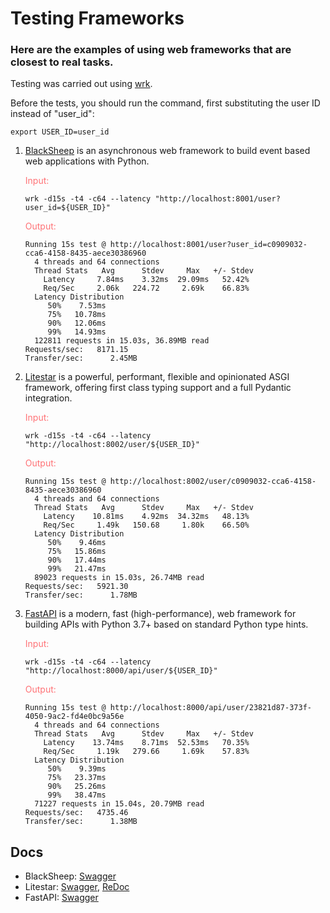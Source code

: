 # Testing Frameworks

### Here are the examples of using web frameworks that are closest to real tasks.

Testing was carried out using [wrk](https://github.com/wg/wrk).

Before the tests, you should run the command, first substituting the user ID instead of "user_id":

```shell
export USER_ID=user_id
```

1. [BlackSheep](https://github.com/Neoteroi/BlackSheep) is an asynchronous web framework to build event based web
   applications with Python.

   <span style="color: #FF7276" >Input:<span/>

   ```shell
   wrk -d15s -t4 -c64 --latency "http://localhost:8001/user?user_id=${USER_ID}"
   ```

   <span style="color: #FF7276" >Output:<span/>

   ```text
   Running 15s test @ http://localhost:8001/user?user_id=c0909032-cca6-4158-8435-aece30386960
     4 threads and 64 connections
     Thread Stats   Avg      Stdev     Max   +/- Stdev
       Latency     7.84ms    3.32ms  29.09ms   52.42%
       Req/Sec     2.06k   224.72     2.69k    66.83%
     Latency Distribution
        50%    7.53ms
        75%   10.78ms
        90%   12.06ms
        99%   14.93ms
     122811 requests in 15.03s, 36.89MB read
   Requests/sec:   8171.15
   Transfer/sec:      2.45MB
   ```
2. [Litestar](https://github.com/litestar-org/litestar) is a powerful, performant, flexible and opinionated ASGI
   framework, offering first class typing support and a full Pydantic integration.

   <span style="color: #FF7276" >Input:<span/>

   ```shell
   wrk -d15s -t4 -c64 --latency "http://localhost:8002/user/${USER_ID}"
   ```

   <span style="color: #FF7276" >Output:<span/>

   ```text
   Running 15s test @ http://localhost:8002/user/c0909032-cca6-4158-8435-aece30386960
     4 threads and 64 connections
     Thread Stats   Avg      Stdev     Max   +/- Stdev
       Latency    10.81ms    4.92ms  34.32ms   48.13%
       Req/Sec     1.49k   150.68     1.80k    66.50%
     Latency Distribution
        50%    9.46ms
        75%   15.86ms
        90%   17.44ms
        99%   21.47ms
     89023 requests in 15.03s, 26.74MB read
   Requests/sec:   5921.30
   Transfer/sec:      1.78MB
   ```
3. [FastAPI](https://github.com/tiangolo/fastapi) is a modern, fast (high-performance), web framework for building APIs
   with Python 3.7+ based on standard Python type hints.

   <span style="color: #FF7276" >Input:<span/>

   ```shell
   wrk -d15s -t4 -c64 --latency "http://localhost:8000/api/user/${USER_ID}"
   ```

   <span style="color: #FF7276" >Output:<span/>

   ```text
   Running 15s test @ http://localhost:8000/api/user/23821d87-373f-4050-9ac2-fd4e0bc9a56e
     4 threads and 64 connections
     Thread Stats   Avg      Stdev     Max   +/- Stdev
       Latency    13.74ms    8.71ms  52.53ms   70.35%
       Req/Sec     1.19k   279.66     1.69k    57.83%
     Latency Distribution
        50%    9.39ms
        75%   23.37ms
        90%   25.26ms
        99%   38.47ms
     71227 requests in 15.04s, 20.79MB read
   Requests/sec:   4735.46
   Transfer/sec:      1.38MB
   ```

## Docs

* BlackSheep: [Swagger](http://localhost:8001/docs#/)
* Litestar: [Swagger](http://localhost:8002/schema/swagger#/), [ReDoc](http://localhost:8002/schema/redoc#/)
* FastAPI: [Swagger](http://localhost:8000/api/openapi#/)
